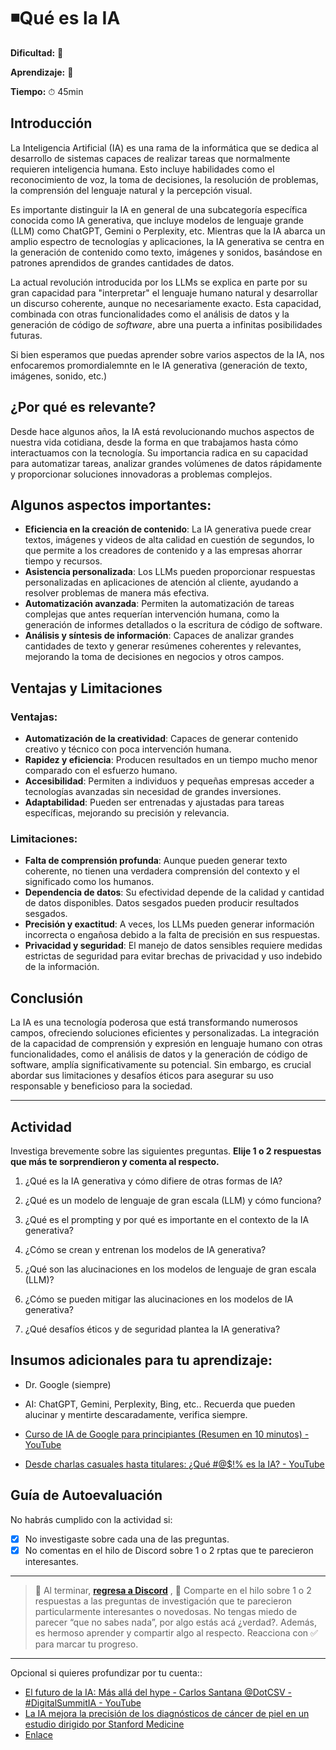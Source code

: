 # ◾Qué es la IA

**Dificultad:** 🌻

**Aprendizaje:** 🍯

**Tiempo:** ⏱ 45min

## Introducción

La Inteligencia Artificial (IA) es una rama de la informática que se dedica al desarrollo de sistemas capaces de realizar tareas que normalmente requieren inteligencia humana. Esto incluye habilidades como el reconocimiento de voz, la toma de decisiones, la resolución de problemas, la comprensión del lenguaje natural y la percepción visual.

Es importante distinguir la IA en general de una subcategoría específica conocida como IA generativa, que incluye modelos de lenguaje grande (LLM) como ChatGPT, Gemini o Perplexity, etc. Mientras que la IA abarca un amplio espectro de tecnologías y aplicaciones, la IA generativa se centra en la generación de contenido como texto, imágenes y sonidos, basándose en patrones aprendidos de grandes cantidades de datos.

La actual revolución introducida por los LLMs se explica en parte por su gran capacidad para "interpretar" el lenguaje humano natural y desarrollar un discurso coherente, aunque no necesariamente exacto. Esta capacidad, combinada con otras funcionalidades como el análisis de datos y la generación de código de *software*, abre una puerta a infinitas posibilidades futuras.

Si bien esperamos que puedas aprender sobre varios aspectos de la IA, nos enfocaremos promordialemnte en le IA generativa (generación de texto, imágenes, sonido, etc.)

## **¿Por qué es relevante?**

Desde hace algunos años, la IA está revolucionando muchos aspectos de nuestra vida cotidiana, desde la forma en que trabajamos hasta cómo interactuamos con la tecnología. Su importancia radica en su capacidad para automatizar tareas, analizar grandes volúmenes de datos rápidamente y proporcionar soluciones innovadoras a problemas complejos.

## Algunos aspectos importantes:

- **Eficiencia en la creación de contenido**: La IA generativa puede crear textos, imágenes y videos de alta calidad en cuestión de segundos, lo que permite a los creadores de contenido y a las empresas ahorrar tiempo y recursos.
- **Asistencia personalizada**: Los LLMs pueden proporcionar respuestas personalizadas en aplicaciones de atención al cliente, ayudando a resolver problemas de manera más efectiva.
- **Automatización avanzada**: Permiten la automatización de tareas complejas que antes requerían intervención humana, como la generación de informes detallados o la escritura de código de software.
- **Análisis y síntesis de información**: Capaces de analizar grandes cantidades de texto y generar resúmenes coherentes y relevantes, mejorando la toma de decisiones en negocios y otros campos.

## **Ventajas y Limitaciones**

### **Ventajas:**

- **Automatización de la creatividad**: Capaces de generar contenido creativo y técnico con poca intervención humana.
- **Rapidez y eficiencia**: Producen resultados en un tiempo mucho menor comparado con el esfuerzo humano.
- **Accesibilidad**: Permiten a individuos y pequeñas empresas acceder a tecnologías avanzadas sin necesidad de grandes inversiones.
- **Adaptabilidad**: Pueden ser entrenadas y ajustadas para tareas específicas, mejorando su precisión y relevancia.

### **Limitaciones:**

- **Falta de comprensión profunda**: Aunque pueden generar texto coherente, no tienen una verdadera comprensión del contexto y el significado como los humanos.
- **Dependencia de datos**: Su efectividad depende de la calidad y cantidad de datos disponibles. Datos sesgados pueden producir resultados sesgados.
- **Precisión y exactitud**: A veces, los LLMs pueden generar información incorrecta o engañosa debido a la falta de precisión en sus respuestas.
- **Privacidad y seguridad**: El manejo de datos sensibles requiere medidas estrictas de seguridad para evitar brechas de privacidad y uso indebido de la información.

## **Conclusión**

La IA es una tecnología poderosa que está transformando numerosos campos, ofreciendo soluciones eficientes y personalizadas. La integración de la capacidad de comprensión y expresión en lenguaje humano con otras funcionalidades, como el análisis de datos y la generación de código de software, amplía significativamente su potencial. Sin embargo, es crucial abordar sus limitaciones y desafíos éticos para asegurar su uso responsable y beneficioso para la sociedad.

---

## Actividad

Investiga brevemente sobre las siguientes preguntas. **Elije 1 o 2 respuestas que más te sorprendieron y comenta al respecto.**

1. ¿Qué es la IA generativa y cómo difiere de otras formas de IA?

2. ¿Qué es un modelo de lenguaje de gran escala (LLM) y cómo funciona?

3. ¿Qué es el prompting y por qué es importante en el contexto de la IA generativa?

4. ¿Cómo se crean y entrenan los modelos de IA generativa?

5. ¿Qué son las alucinaciones en los modelos de lenguaje de gran escala (LLM)?

6. ¿Cómo se pueden mitigar las alucinaciones en los modelos de IA generativa?

7. ¿Qué desafíos éticos y de seguridad plantea la IA generativa?

## Insumos adicionales para tu aprendizaje:

- Dr. Google (siempre)

- AI: ChatGPT, Gemini, Perplexity, Bing, etc.. Recuerda que pueden alucinar y mentirte descaradamente, verifica siempre.

- [Curso de IA de Google para principiantes (Resumen en 10 minutos) - YouTube](https://youtu.be/-idMBeCCCzs?si=pyOvwYcDvX9qHV3h)

- [Desde charlas casuales hasta titulares: ¿Qué #@$!% es la IA? - YouTube](https://youtu.be/FV6RHP4hwI4?si=BZ39aRsi2ZXIDZRJ)

## Guía de Autoevaluación

No habrás cumplido con la actividad si:

- [x] No investigaste sobre cada una de las preguntas.
- [x] No comentas en el hilo de Discord sobre 1 o 2 rptas que te parecieron interesantes.

---

> :mega: Al terminar, [**regresa a Discord**](https://discord.com/channels/1209273049304666113/1253005294485639250) , 💬 Comparte en el hilo sobre 1 o 2 respuestas a las preguntas de investigación que te parecieron particularmente interesantes o novedosas. No tengas miedo de parecer “que no sabes nada”, por algo estás acá ¿verdad?. Además, es hermoso aprender y compartir algo al respecto. Reacciona con ✅ para marcar tu progreso.

---

Opcional si quieres profundizar por tu cuenta::

- [El futuro de la IA: Más allá del hype - Carlos Santana @DotCSV - #DigitalSummitIA - YouTube](https://youtu.be/kzloB10HgeY?si=ia76eNN9WMlhJlgL)
- [La IA mejora la precisión de los diagnósticos de cáncer de piel en un estudio dirigido por Stanford Medicine](https://med-stanford-edu.translate.goog/news/all-news/2024/04/ai-skin-diagnosis.html?_x_tr_sl=en&_x_tr_tl=es&_x_tr_hl=es-419&_x_tr_pto=wapp#:~:text=AI%20improves%20accuracy%20of%20skin%20cancer%20diagnoses%20in%20Stanford%20Medicine%2Dled%20study,-share&text=Artificial%20intelligence%20algorithms%20powered%20by,Stanford%20Center%20for%20Digital%20Health.)
- [Enlace](https://www-gov-uk.translate.goog/government/news/ai-technology-to-help-cut-cancer-waiting-lists?_x_tr_sl=en&_x_tr_tl=es&_x_tr_hl=es-419&_x_tr_pto=wapp#:~:text=Cancer%20waiting%20times%20are%20set,million%20in%20new%20Government%20funding.)
